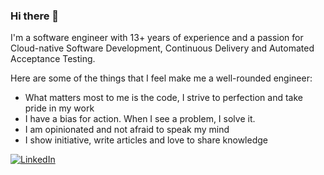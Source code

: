 ### Hi there 👋

I'm a software engineer with 13+ years of experience and a passion for Cloud-native Software Development, Continuous Delivery and Automated Acceptance Testing.

Here are some of the things that I feel make me a well-rounded engineer:

* What matters most to me is the code, I strive to perfection and take pride in my work
* I have a bias for action. When I see a problem, I solve it.
* I am opinionated and not afraid to speak my mind
* I show initiative, write articles and love to share knowledge

[![LinkedIn](https://img.shields.io/badge/linkedin-%230077B5.svg?style=for-the-badge&logo=linkedin&logoColor=white)](https://www.linkedin.com/in/gabriel-diegel-72a76339/)
